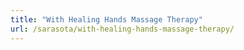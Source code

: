 ```yaml
---
title: "With Healing Hands Massage Therapy"
url: /sarasota/with-healing-hands-massage-therapy/
---
```

